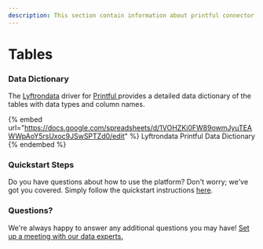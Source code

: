 ```yaml
---
description: This section contain information about printful connector tables information
---
```


# Tables

### Data Dictionary

The [Lyftrondata](https://www.lyftrondata.com/) driver for [Printful](https://www.lyftrondata.com/integration/commerce-analytics/printful//)[ ](https://www.lyftrondata.com/integration/printful/)provides a detailed data dictionary of the tables with data types and column names.

{% embed url="https://docs.google.com/spreadsheets/d/1VOHZKi0FW89owmJyuTEAWWpAoY5rsUxoc9JSwSPTZd0/edit" %}
Lyftrondata Printful Data Dictionary
{% endembed %}

### Quickstart Steps

Do you have questions about how to use the platform? Don't worry; we've got you covered. Simply follow the quickstart instructions [here](../README.md).

### Questions? <a href="#questions" id="questions"></a>

We're always happy to answer any additional questions you may have! [Set up a meeting with our data experts.](https://www.lyftrondata.com/book-a-meeting/)

